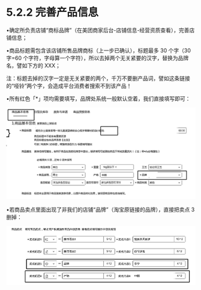 # 5.2.2 完善产品信息

•确定所负责店铺“商标品牌”（在美团商家后台-店铺信息-经营资质查看），完善店铺信息；

•商品标题需包含该店铺所售品牌商标（上一步已确认），标题最多 30 个字（30 字=60 个字符，字母算一个字符），所以去掉两个无关紧要的汉字，替换为品牌名，譬如下方的 XXX；

注：标题去掉的汉字一定是无关紧要的两个，千万不要删产品词，譬如这条链接的“哑铃”两个字，会造成平台消费者搜索不到该产品！

•所有红色「*」项均需要填写，品牌处系统一般默认空着，我们直接填写即可：

![](img/8fa1c28f845b9af18e688850d43f2f15.png)

•若商品卖点里面出现了非我们的店铺“品牌”（淘宝原链接的品牌），直接把卖点 3 删掉：

![](img/64a5bf8c70f13dbcb9444b267174e136.png)